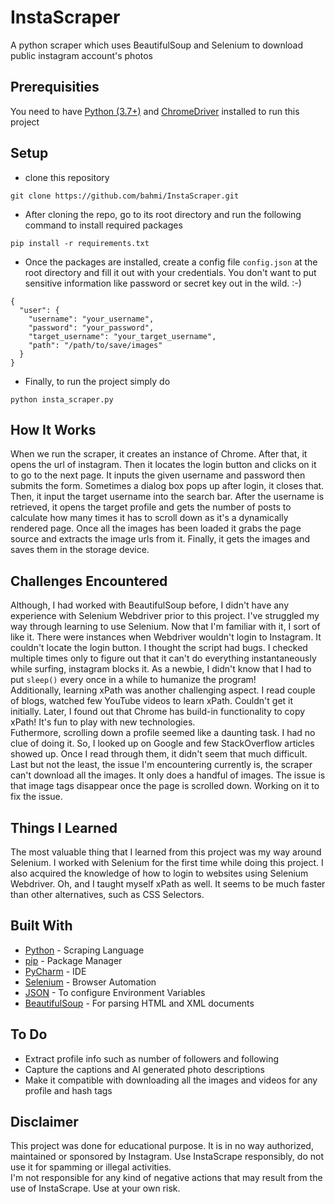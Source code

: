 # InstaScraper
A python scraper which uses BeautifulSoup and Selenium to download public instagram account's photos

## Prerequisities
You need to have [Python (3.7+)](https://www.python.org/downloads/) and [ChromeDriver](https://chromedriver.chromium.org/) 
installed to run this project

## Setup
- clone this repository
```
git clone https://github.com/bahmi/InstaScraper.git
```
-  After cloning the repo, go to its root directory and run the following command to install required packages
```
pip install -r requirements.txt
```
- Once the packages are installed, create a config file `config.json` at the root directory and fill it out with your 
credentials. You don't want to put sensitive information like password or secret key out in the wild. :-)
```
{
  "user": {
    "username": "your_username",
    "password": "your_password",
    "target_username": "your_target_username",
    "path": "/path/to/save/images"
  }
}
```
- Finally, to run the project simply do 
```
python insta_scraper.py
```

## How It Works
When we run the scraper, it creates an instance of Chrome. After that, it opens the url of instagram. Then it locates 
the login button and clicks on it to go to the next page. It inputs the given username and password then submits the form.
Sometimes a dialog box pops up after login, it closes that. Then, it input the target username into the search bar. 
After the username is retrieved, it opens the target profile and gets the number of posts to calculate how many times it 
has to scroll down as it's a dynamically rendered page. Once all the images has been loaded it grabs the page source and extracts
the image urls from it. Finally, it gets the images and saves them in the storage device.  

## Challenges Encountered
Although, I had worked with BeautifulSoup before, I didn't have any experience with Selenium Webdriver prior to this project. 
I've struggled my way through learning to use Selenium. Now that I'm familiar with it, I sort of like it. 
There were instances when Webdriver wouldn't login to Instagram. It couldn't locate the login button. I thought 
the script had bugs. I checked multiple times only to figure out that it can't do everything instantaneously while 
surfing, instagram blocks it. As a newbie, I didn't know that I had to put `sleep()` every once in a while to humanize the program!  
Additionally, learning xPath was another challenging aspect. I read couple of blogs, watched few YouTube videos to learn xPath. 
Couldn't get it initially. Later, I found out that Chrome has build-in functionality to copy xPath! It's fun to play with new technologies.  
Futhermore, scrolling down a profile seemed like a daunting task. I had no clue of doing it. So, I looked up on Google and 
few StackOverflow articles showed up. Once I read through them, it didn't seem that much difficult.  
Last but not the least, the issue I'm encountering currently is, the scraper can't download all the images. It only does
a handful of images. The issue is that image tags disappear once the page is scrolled down. Working on it to fix the issue. 

## Things I Learned
The most valuable thing that I learned from this project was my way around Selenium. I worked with Selenium for the 
first time while doing this project. I also acquired the knowledge of how to login to websites using Selenium Webdriver. 
Oh, and I taught myself xPath as well. It seems to be much faster than other alternatives, such as CSS Selectors. 

## Built With
- [Python](https://www.python.org/) - Scraping Language
- [pip](https://pypi.org/project/pip/) - Package Manager
- [PyCharm](https://www.jetbrains.com/pycharm/) - IDE
- [Selenium](https://www.seleniumhq.org/) - Browser Automation
- [JSON](https://www.json.org/) - To configure Environment Variables
- [BeautifulSoup](https://pypi.org/project/beautifulsoup4/) - For parsing HTML and XML documents

## To Do
- Extract profile info such as number of followers and following
- Capture the captions and AI generated photo descriptions
- Make it compatible with downloading all the images and videos for any profile and hash tags

## Disclaimer
This project was done for educational purpose. It is in no way authorized, maintained or sponsored by Instagram. Use 
InstaScrape responsibly, do not use it for spamming or illegal activities.  
I'm not responsible for any kind of negative actions that may result from the use of InstaScrape. Use at your own risk.
